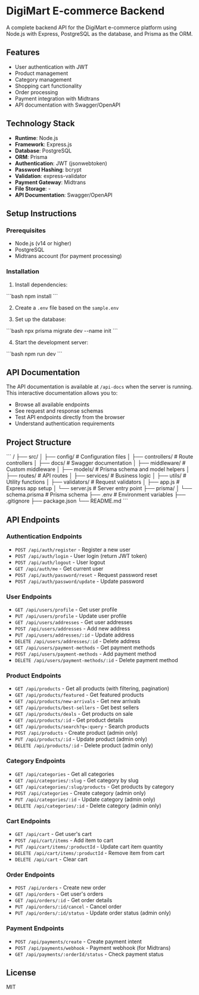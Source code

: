 # DigiMart E-commerce Backend

A complete backend API for the DigiMart e-commerce platform using Node.js with Express, PostgreSQL as the database, and Prisma as the ORM.

## Features

- User authentication with JWT
- Product management
- Category management
- Shopping cart functionality
- Order processing
- Payment integration with Midtrans
- API documentation with Swagger/OpenAPI

## Technology Stack

- **Runtime**: Node.js
- **Framework**: Express.js
- **Database**: PostgreSQL
- **ORM**: Prisma
- **Authentication**: JWT (jsonwebtoken)
- **Password Hashing**: bcrypt
- **Validation**: express-validator
- **Payment Gateway**: Midtrans
- **File Storage**: -
- **API Documentation**: Swagger/OpenAPI

## Setup Instructions

### Prerequisites

- Node.js (v14 or higher)
- PostgreSQL
- Midtrans account (for payment processing)

### Installation

1. Install dependencies:

\`\`\`bash
npm install
\`\`\`

2. Create a `.env` file based on the `sample.env`

3. Set up the database:

\`\`\`bash
npx prisma migrate dev --name init
\`\`\`

4. Start the development server:

\`\`\`bash
npm run dev
\`\`\`

## API Documentation

The API documentation is available at `/api-docs` when the server is running. This interactive documentation allows you to:

- Browse all available endpoints
- See request and response schemas
- Test API endpoints directly from the browser
- Understand authentication requirements

## Project Structure

\`\`\`
/
├── src/
│   ├── config/             # Configuration files
│   ├── controllers/        # Route controllers
│   ├── docs/               # Swagger documentation
│   ├── middleware/         # Custom middleware
│   ├── models/             # Prisma schema and model helpers
│   ├── routes/             # API routes
│   ├── services/           # Business logic
│   ├── utils/              # Utility functions
│   ├── validators/         # Request validators
│   ├── app.js              # Express app setup
│   └── server.js           # Server entry point
├── prisma/
│   └── schema.prisma       # Prisma schema
├── .env                    # Environment variables
├── .gitignore
├── package.json
└── README.md
\`\`\`

## API Endpoints

### Authentication Endpoints

- `POST /api/auth/register` - Register a new user
- `POST /api/auth/login` - User login (return JWT token)
- `POST /api/auth/logout` - User logout
- `GET /api/auth/me` - Get current user
- `POST /api/auth/password/reset` - Request password reset
- `POST /api/auth/password/update` - Update password

### User Endpoints

- `GET /api/users/profile` - Get user profile
- `PUT /api/users/profile` - Update user profile
- `GET /api/users/addresses` - Get user addresses
- `POST /api/users/addresses` - Add new address
- `PUT /api/users/addresses/:id` - Update address
- `DELETE /api/users/addresses/:id` - Delete address
- `GET /api/users/payment-methods` - Get payment methods
- `POST /api/users/payment-methods` - Add payment method
- `DELETE /api/users/payment-methods/:id` - Delete payment method

### Product Endpoints

- `GET /api/products` - Get all products (with filtering, pagination)
- `GET /api/products/featured` - Get featured products
- `GET /api/products/new-arrivals` - Get new arrivals
- `GET /api/products/best-sellers` - Get best sellers
- `GET /api/products/deals` - Get products on sale
- `GET /api/products/:id` - Get product details
- `GET /api/products/search?q=:query` - Search products
- `POST /api/products` - Create product (admin only)
- `PUT /api/products/:id` - Update product (admin only)
- `DELETE /api/products/:id` - Delete product (admin only)

### Category Endpoints

- `GET /api/categories` - Get all categories
- `GET /api/categories/:slug` - Get category by slug
- `GET /api/categories/:slug/products` - Get products by category
- `POST /api/categories` - Create category (admin only)
- `PUT /api/categories/:id` - Update category (admin only)
- `DELETE /api/categories/:id` - Delete category (admin only)

### Cart Endpoints

- `GET /api/cart` - Get user's cart
- `POST /api/cart/items` - Add item to cart
- `PUT /api/cart/items/:productId` - Update cart item quantity
- `DELETE /api/cart/items/:productId` - Remove item from cart
- `DELETE /api/cart` - Clear cart

### Order Endpoints

- `POST /api/orders` - Create new order
- `GET /api/orders` - Get user's orders
- `GET /api/orders/:id` - Get order details
- `PUT /api/orders/:id/cancel` - Cancel order
- `PUT /api/orders/:id/status` - Update order status (admin only)

### Payment Endpoints

- `POST /api/payments/create` - Create payment intent
- `POST /api/payments/webhook` - Payment webhook (for Midtrans)
- `GET /api/payments/:orderId/status` - Check payment status

## License

MIT

